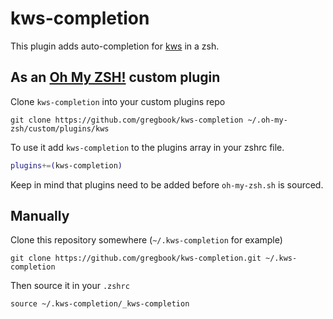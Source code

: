 # kws-completion

This plugin adds auto-completion for [kws](https://github.com/pipedrive/k8s-workstation) in a zsh.

## As an [Oh My ZSH!](https://github.com/robbyrussell/oh-my-zsh) custom plugin

Clone `kws-completion` into your custom plugins repo

```shell
git clone https://github.com/gregbook/kws-completion ~/.oh-my-zsh/custom/plugins/kws
```

To use it add `kws-completion` to the plugins array in your zshrc file.

```zsh
plugins+=(kws-completion)
```

Keep in mind that plugins need to be added before `oh-my-zsh.sh` is sourced.

## Manually

Clone this repository somewhere (`~/.kws-completion` for example)

```shell
git clone https://github.com/gregbook/kws-completion.git ~/.kws-completion
```

Then source it in your `.zshrc`

```shell
source ~/.kws-completion/_kws-completion
```
